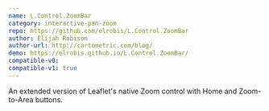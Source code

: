 ```yaml
---
name: L.Control.ZoomBar
category: interactive-pan-zoom
repo: https://github.com/elrobis/L.Control.ZoomBar
author: Elijah Robison
author-url: http://cartometric.com/blog/
demo: https://elrobis.github.io/L.Control.ZoomBar/
compatible-v0:
compatible-v1: true
---
```


An extended version of Leaflet's native Zoom control with Home and Zoom-to-Area buttons.
